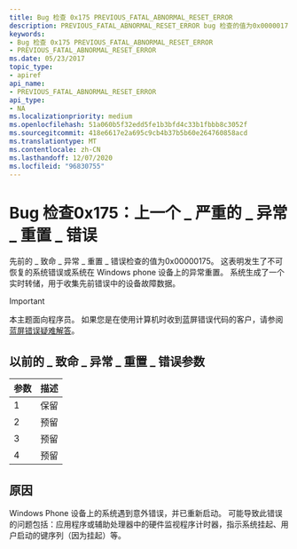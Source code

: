 ```yaml
---
title: Bug 检查 0x175 PREVIOUS_FATAL_ABNORMAL_RESET_ERROR
description: PREVIOUS_FATAL_ABNORMAL_RESET_ERROR bug 检查的值为0x00000175。
keywords:
- Bug 检查 0x175 PREVIOUS_FATAL_ABNORMAL_RESET_ERROR
- PREVIOUS_FATAL_ABNORMAL_RESET_ERROR
ms.date: 05/23/2017
topic_type:
- apiref
api_name:
- PREVIOUS_FATAL_ABNORMAL_RESET_ERROR
api_type:
- NA
ms.localizationpriority: medium
ms.openlocfilehash: 51a060b5f32edd5fe1b3bfd4c33b1fbbb8c3052f
ms.sourcegitcommit: 418e6617e2a695c9cb4b37b5b60e264760858acd
ms.translationtype: MT
ms.contentlocale: zh-CN
ms.lasthandoff: 12/07/2020
ms.locfileid: "96830755"
---
```

# <a name="bug-check-0x175-previous_fatal_abnormal_reset_error"></a>Bug 检查0x175：上一个 \_ 严重的 \_ 异常 \_ 重置 \_ 错误


先前的 \_ 致命 \_ 异常 \_ 重置 \_ 错误检查的值为0x00000175。 这表明发生了不可恢复的系统错误或系统在 Windows phone 设备上的异常重置。 系统生成了一个实时转储，用于收集先前错误中的设备故障数据。

> [!IMPORTANT]
> 本主题面向程序员。 如果您是在使用计算机时收到蓝屏错误代码的客户，请参阅[蓝屏错误疑难解答](https://www.windows.com/stopcode)。


## <a name="previous_fatal_abnormal_reset_error-parameters"></a>以前的 \_ 致命 \_ 异常 \_ 重置 \_ 错误参数


| 参数 | 描述 |
|-----------|-------------|
| 1         | 保留    |
| 2         | 预留    |
| 3         | 预留    |
| 4         | 预留    |

 

<a name="cause"></a>原因
-----

Windows Phone 设备上的系统遇到意外错误，并已重新启动。 可能导致此错误的问题包括：应用程序或辅助处理器中的硬件监视程序计时器，指示系统挂起、用户启动的键序列（因为挂起）等。

 

 




